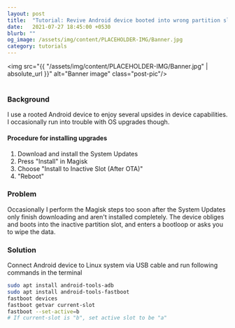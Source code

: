 ```yaml
---
layout: post
title:  "Tutorial: Revive Android device booted into wrong partition slot"
date:   2021-07-27 18:45:00 +0530
blurb: ""
og_image: /assets/img/content/PLACEHOLDER-IMG/Banner.jpg
category: tutorials
---
```


<img src="{{ "/assets/img/content/PLACEHOLDER-IMG/Banner.jpg" | absolute_url }}" alt="Banner image" class="post-pic"/>
<br />
<br />


### Background
I use a rooted Android device to enjoy several upsides in device capabilities. I occasionally run into trouble with OS upgrades though.


#### Procedure for installing upgrades
1. Download and install the System Updates
2. Press "Install" in Magisk
3. Choose "Install to Inactive Slot (After OTA)"
4. "Reboot"


### Problem
Occasionally I perform the Magisk steps too soon after the System Updates only finish downloading and aren't installed completely. The device obliges and boots into the inactive partition slot, and enters a bootloop or asks you to wipe the data. 


### Solution
Connect Android device to Linux system via USB cable and run following commands in the terminal
```sh
sudo apt install android-tools-adb
sudo apt install android-tools-fastboot
fastboot devices
fastboot getvar current-slot
fastboot --set-active=b
# If current-slot is "b", set active slot to be "a"
```
